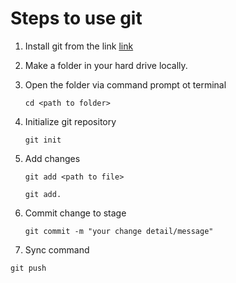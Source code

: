 # Steps to use git

1. Install git from the link [link](https://gitforwindows.org/)

2. Make a folder in your hard drive locally.
3. Open the folder via command prompt ot terminal
   ``` git 
   cd <path to folder>
   ```
4. Initialize git repository
   ``` 
   git init 
   ```
5. Add changes
   ```
   git add <path to file>
   ```
   ```
   git add.
   ```
6. Commit change to stage
   ```
   git commit -m "your change detail/message"
   ```
7. Sync command
```
git push 
```